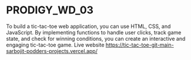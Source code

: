 # PRODIGY_WD_03
To build a tic-tac-toe web application, you can use HTML, CSS, and JavaScript. By implementing functions to handle user clicks, track game state, and check for winning conditions, you can create an interactive and engaging tic-tac-toe game. Live website https://tic-tac-toe-git-main-sarbojit-podders-projects.vercel.app/

